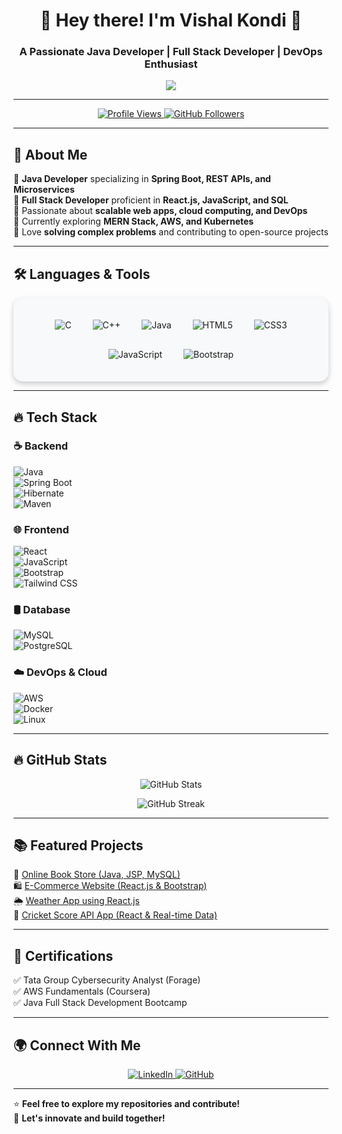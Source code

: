 <h1 align="center">🚀 Hey there! I'm Vishal Kondi 👋</h1>
<h3 align="center">A Passionate Java Developer | Full Stack Developer | DevOps Enthusiast</h3>

<p align="center">
  <img src="https://readme-typing-svg.herokuapp.com?font=Fira+Code&size=22&duration=4000&color=37F7C3&center=true&vCenter=true&width=550&lines=Java+Developer;Full+Stack+Web+Development;Cloud+Computing+%7C+AWS+%7C+DevOps;Lifelong+Learner+%7C+Problem+Solver" />
</p>

---

<p align="center">
  <a href="https://github.com/Vishalkondi">
    <img src="https://komarev.com/ghpvc/?username=Vishalkondi&label=Profile%20Views&color=0e75b6&style=flat" alt="Profile Views" />
  </a>
  <a href="https://github.com/Vishalkondi?tab=followers">
    <img src="https://img.shields.io/github/followers/Vishalkondi?label=Followers&style=social" alt="GitHub Followers" />
  </a>
</p>

---

## 🌟 About Me  
🔹 **Java Developer** specializing in **Spring Boot, REST APIs, and Microservices**  
🔹 **Full Stack Developer** proficient in **React.js, JavaScript, and SQL**  
🔹 Passionate about **scalable web apps, cloud computing, and DevOps**  
🔹 Currently exploring **MERN Stack, AWS, and Kubernetes**  
🔹 Love **solving complex problems** and contributing to open-source projects  

---

## 🛠 Languages & Tools  
<div align="center" style="background-color:#f8f9fa; border-radius: 15px; padding: 20px; box-shadow: 0 4px 10px rgba(0, 0, 0, 0.2);"> 
  <div> 
    <img src="https://img.icons8.com/color/48/000000/c-programming.png" alt="C" title="C" style="margin: 15px;"> 
    <img src="https://img.icons8.com/color/48/000000/c-plus-plus-logo.png" alt="C++" title="C++" style="margin: 15px;"> 
    <img src="https://img.icons8.com/color/48/000000/java-coffee-cup-logo.png" alt="Java" title="Java" style="margin: 15px;"> 
    <img src="https://img.icons8.com/color/48/000000/html-5.png" alt="HTML5" title="HTML5" style="margin: 15px;"> 
    <img src="https://img.icons8.com/color/48/000000/css3.png" alt="CSS3" title="CSS3" style="margin: 15px;"> 
    <img src="https://img.icons8.com/color/48/000000/javascript--v1.png" alt="JavaScript" title="JavaScript" style="margin: 15px;"> 
    <img src="https://img.icons8.com/color/48/000000/bootstrap.png" alt="Bootstrap" title="Bootstrap" style="margin: 15px;"> 
  </div> 
</div>

---

## 🔥 Tech Stack  
### ☕ Backend  
![Java](https://img.shields.io/badge/-Java-007396?style=for-the-badge&logo=java&logoColor=white)  
![Spring Boot](https://img.shields.io/badge/-Spring%20Boot-6DB33F?style=for-the-badge&logo=spring-boot&logoColor=white)  
![Hibernate](https://img.shields.io/badge/-Hibernate-59666C?style=for-the-badge&logo=hibernate&logoColor=white)  
![Maven](https://img.shields.io/badge/-Maven-C71A36?style=for-the-badge&logo=apache-maven&logoColor=white)  

### 🌐 Frontend  
![React](https://img.shields.io/badge/-React-61DAFB?style=for-the-badge&logo=react&logoColor=black)  
![JavaScript](https://img.shields.io/badge/-JavaScript-F7DF1E?style=for-the-badge&logo=javascript&logoColor=black)  
![Bootstrap](https://img.shields.io/badge/-Bootstrap-563D7C?style=for-the-badge&logo=bootstrap&logoColor=white)  
![Tailwind CSS](https://img.shields.io/badge/-Tailwind%20CSS-38B2AC?style=for-the-badge&logo=tailwind-css&logoColor=white)  

### 🛢️ Database  
![MySQL](https://img.shields.io/badge/-MySQL-4479A1?style=for-the-badge&logo=mysql&logoColor=white)  
![PostgreSQL](https://img.shields.io/badge/-PostgreSQL-336791?style=for-the-badge&logo=postgresql&logoColor=white)  

### ☁️ DevOps & Cloud  
![AWS](https://img.shields.io/badge/-AWS-232F3E?style=for-the-badge&logo=amazon-aws&logoColor=white)  
![Docker](https://img.shields.io/badge/-Docker-2496ED?style=for-the-badge&logo=docker&logoColor=white)  
![Linux](https://img.shields.io/badge/-Linux-FCC624?style=for-the-badge&logo=linux&logoColor=black)  

---

## 🔥 GitHub Stats  
<p align="center">
  <img src="https://github-readme-stats.vercel.app/api?username=Vishalkondi&show_icons=true&theme=radical" alt="GitHub Stats" />
</p>

<p align="center">
  <img src="https://github-readme-streak-stats.herokuapp.com/?user=Vishalkondi&theme=radical" alt="GitHub Streak" />
</p>

---

## 📚 Featured Projects  
🚀 [Online Book Store (Java, JSP, MySQL)](https://github.com/Vishalkondi/online-bookstore)  
🛍️ [E-Commerce Website (React.js & Bootstrap)](https://github.com/Vishalkondi/ecommerce)  
🌦️ [Weather App using React.js](https://github.com/Vishalkondi/weather-app)  
🏏 [Cricket Score API App (React & Real-time Data)](https://github.com/Vishalkondi/cricket-score-app)  

---

## 📜 Certifications  
✅ Tata Group Cybersecurity Analyst (Forage)  
✅ AWS Fundamentals (Coursera)  
✅ Java Full Stack Development Bootcamp  

---

## 🌍 Connect With Me  
<p align="center">
  <a href="https://www.linkedin.com/in/vishalkondi/">
    <img src="https://img.shields.io/badge/-LinkedIn-0077B5?style=for-the-badge&logo=linkedin&logoColor=white" alt="LinkedIn" />
  </a>
  <a href="https://github.com/Vishalkondi">
    <img src="https://img.shields.io/badge/-GitHub-181717?style=for-the-badge&logo=github&logoColor=white" alt="GitHub" />
  </a>
</p>

---

⭐ **Feel free to explore my repositories and contribute!**  
🚀 **Let's innovate and build together!**  

